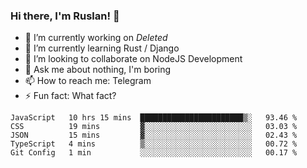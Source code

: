 ### Hi there, I'm Ruslan! 👋

- 🔭 I’m currently working on *Deleted*
- 🌱 I’m currently learning Rust / Django
- 👯 I’m looking to collaborate on NodeJS Development
- 💬 Ask me about nothing, I'm boring
- 📫 How to reach me: Telegram
- ⚡ Fun fact: What fact?

<!--START_SECTION:waka-->
```text
JavaScript   10 hrs 15 mins  ███████████████████████▒░   93.46 % 
CSS          19 mins         ▓░░░░░░░░░░░░░░░░░░░░░░░░   03.03 % 
JSON         15 mins         ▓░░░░░░░░░░░░░░░░░░░░░░░░   02.43 % 
TypeScript   4 mins          ▒░░░░░░░░░░░░░░░░░░░░░░░░   00.72 % 
Git Config   1 min           ░░░░░░░░░░░░░░░░░░░░░░░░░   00.17 % 
```
<!--END_SECTION:waka-->
